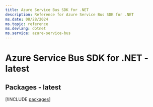 ```yaml
---
title: Azure Service Bus SDK for .NET
description: Reference for Azure Service Bus SDK for .NET
ms.date: 08/28/2024
ms.topic: reference
ms.devlang: dotnet
ms.service: azure-service-bus
---
```

# Azure Service Bus SDK for .NET - latest
## Packages - latest
[!INCLUDE [packages](service-bus-index.md)]